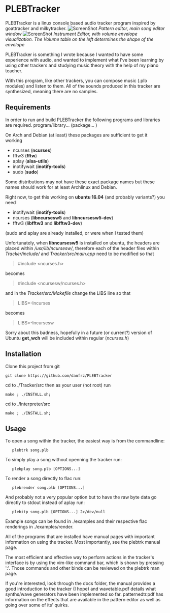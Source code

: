 # PLEBTracker
PLEBTracker is a linux console based audio tracker program inspired by goattracker and milkytracker.
![ScreenShot](https://github.com/danfrz/PLEBTracker/blob/master/docs/images/PLEBTracker_MainScreen.png)
*Pattern editor, main song editor window*
![ScreenShot](https://github.com/danfrz/PLEBTracker/blob/master/docs/images/PLEBTracker_InstrumentEditor.png)
*Instrument Editor, with volume envelope visualization. The Volume table on the left determines the shape of the envelope*

PLEBTracker is something I wrote because I wanted to have some experience with audio,
and wanted to implement what I've been learning by using other trackers and studying music theory with the help of my piano teacher.

With this program, like other trackers, you can compose music (.plb modules) and listen to them.
All of the sounds produced in this tracker are synthesized, meaning there are no samples.

## Requirements
In order to run and build PLEBTracker the following programs and libraries are required.
   program/library... (package...   )


On Arch and Debian (at least) these packages are sufficient to get it working
* ncurses     (**ncurses**)
* fftw3        (**fftw**)
* aplay       (**alsa-utils**) 
* inotifywait (**inotify-tools**)
* sudo        (**sudo**)

Some distributions may not have these exact package names but
these names should work for at least Archlinux and Debian.

Right now, to get this working on **ubuntu 16.04** (and probably variants?) you need
* inotifywait (**inotify-tools**)
* ncurses (**libncursesw5** and **libncursesw5-dev**)
* fftw3 (**libfftw3** and **libfftw3-dev**)

(sudo and aplay are already installed, or were when I tested them)

Unfortunately, when **libncursesw5** is installed on ubuntu, the headers are placed within */usr/lib/ncursesw/*, 
therefore each of the header files within *Tracker/include/* and *Tracker/src/main.cpp* need to be modified so that

> #include <ncurses.h>

becomes

> #include <ncursesw/ncurses.h>

and in the *Tracker/src/Makefile* change the LIBS line so that

> LIBS=-lncurses

becomes

> LIBS=-lncursesw

Sorry about this badness, hopefully in a future (or current?) version of Ubuntu **get_wch** will be included within regular (*ncurses.h*)


## Installation
Clone this project from git
```
git clone https://github.com/danfrz/PLEBTracker
```
cd to ./Tracker/src then as your user (not root) run
```
make ; ./INSTALL.sh;
```
cd to ./Interpreter/src 
```
make ; ./INSTALL.sh;
```


## Usage
To open a song within the tracker, the easiest way is from the commandline:
```
   plebtrk song.plb
```

To simply play a song without openning the tracker run:
```
   plebplay song.plb [OPTIONS...]
```

To render a song directly to flac run:
```
   plebrender song.plb [OPTIONS...]
```


And probably not a very popular option but to have the raw byte data go directly to stdout instead of aplay run:
```
   plebitp song.plb [OPTIONS...] 2>/dev/null
```


Example songs can be found in ./examples and their respective flac renderings in ./examples/render.

All of the programs that are installed have manual pages with important information on using the tracker.
Most importantly, see the plebtrk manual page.

The most efficient and effective way to perform actions in the tracker's interface is by using the vim-like command bar, which is shown by pressing ':'.
Those commands and other binds can be reviewed on the plebtrk man page.

If you're interested, look through the docs folder, the manual provides a good introduction to the tracker (I hope) and wavetable.pdf details what synths/wave generators have been implemented so far. patternedtr.pdf has information on the effects that are available in the pattern editor as well as going over some of its' quirks.
